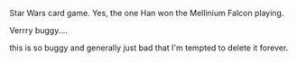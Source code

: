 Star Wars card game. Yes, the one Han won the Mellinium Falcon playing.

Verrry buggy....

this is so buggy and generally just bad that I'm tempted to delete it forever.
